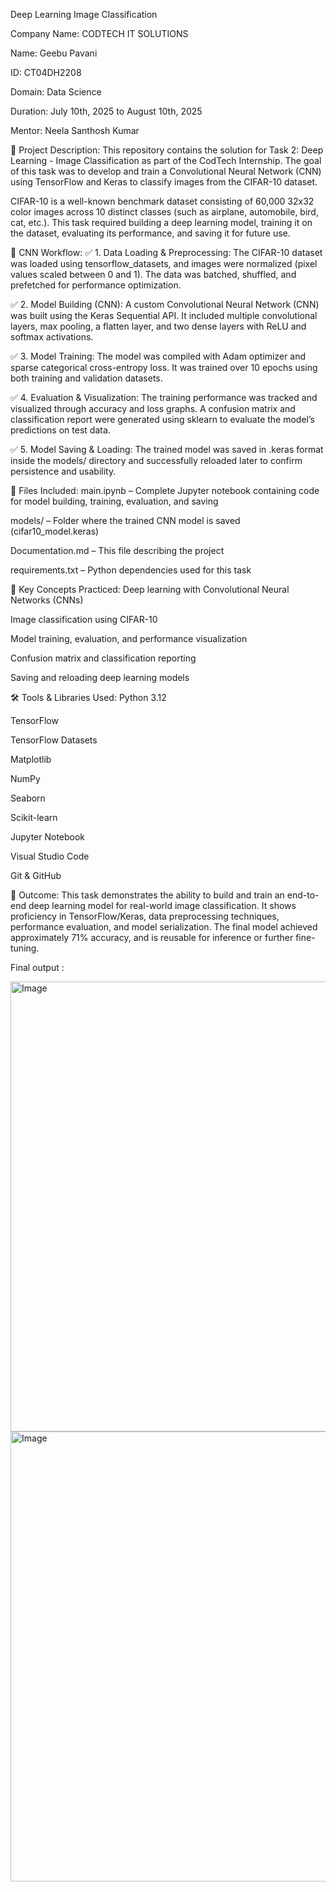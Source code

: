 Deep Learning Image Classification

Company Name: CODTECH IT SOLUTIONS

Name: Geebu Pavani

ID: CT04DH2208

Domain: Data Science

Duration: July 10th, 2025 to August 10th, 2025

Mentor: Neela Santhosh Kumar

📝 Project Description:
This repository contains the solution for Task 2: Deep Learning - Image Classification as part of the CodTech Internship. The goal of this task was to develop and train a Convolutional Neural Network (CNN) using TensorFlow and Keras to classify images from the CIFAR-10 dataset.

CIFAR-10 is a well-known benchmark dataset consisting of 60,000 32x32 color images across 10 distinct classes (such as airplane, automobile, bird, cat, etc.). This task required building a deep learning model, training it on the dataset, evaluating its performance, and saving it for future use.

🔧 CNN Workflow:
✅ 1. Data Loading & Preprocessing:
The CIFAR-10 dataset was loaded using tensorflow_datasets, and images were normalized (pixel values scaled between 0 and 1). The data was batched, shuffled, and prefetched for performance optimization.

✅ 2. Model Building (CNN):
A custom Convolutional Neural Network (CNN) was built using the Keras Sequential API. It included multiple convolutional layers, max pooling, a flatten layer, and two dense layers with ReLU and softmax activations.

✅ 3. Model Training:
The model was compiled with Adam optimizer and sparse categorical cross-entropy loss. It was trained over 10 epochs using both training and validation datasets.

✅ 4. Evaluation & Visualization:
The training performance was tracked and visualized through accuracy and loss graphs. A confusion matrix and classification report were generated using sklearn to evaluate the model’s predictions on test data.

✅ 5. Model Saving & Loading:
The trained model was saved in .keras format inside the models/ directory and successfully reloaded later to confirm persistence and usability.

📂 Files Included:
main.ipynb – Complete Jupyter notebook containing code for model building, training, evaluation, and saving

models/ – Folder where the trained CNN model is saved (cifar10_model.keras)

Documentation.md – This file describing the project

requirements.txt – Python dependencies used for this task

🧠 Key Concepts Practiced:
Deep learning with Convolutional Neural Networks (CNNs)

Image classification using CIFAR-10

Model training, evaluation, and performance visualization

Confusion matrix and classification reporting

Saving and reloading deep learning models

🛠 Tools & Libraries Used:
Python 3.12

TensorFlow

TensorFlow Datasets

Matplotlib

NumPy

Seaborn

Scikit-learn

Jupyter Notebook

Visual Studio Code

Git & GitHub

🚀 Outcome:
This task demonstrates the ability to build and train an end-to-end deep learning model for real-world image classification. It shows proficiency in TensorFlow/Keras, data preprocessing techniques, performance evaluation, and model serialization. The final model achieved approximately 71% accuracy, and is reusable for inference or further fine-tuning.

Final output : 

<img width="1366" height="720" alt="Image" src="https://github.com/user-attachments/assets/4aaca660-511a-4a84-bbbd-0b9c9d16740b" />

<img width="1366" height="720" alt="Image" src="https://github.com/user-attachments/assets/abe51953-e6ba-4351-8fea-a5fcf7834d6b" />
